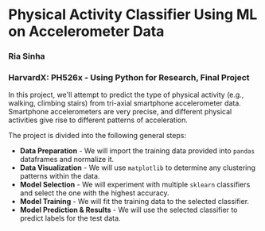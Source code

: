 # Physical Activity Classifier Using ML on Accelerometer Data
### Ria Sinha
### HarvardX: PH526x - Using Python for Research, Final Project

In this project, we'll attempt to predict the type of physical activity (e.g., walking, climbing stairs) from tri-axial smartphone accelerometer data. Smartphone accelerometers are very precise, and different physical activities give rise to different patterns of acceleration.

The project is divided into the following general steps: 
- **Data Preparation** - We will import the training data provided into `pandas` dataframes and normalize it.
- **Data Visualization** - We will use `matplotlib` to determine any clustering patterns within the data.
- **Model Selection** - We will experiment with multiple `sklearn` classifiers and select the one with the highest accuracy. 
- **Model Training** - We will fit the training data to the selected classifier. 
- **Model Prediction & Results** - We will use the selected classifier to predict labels for the test data.
